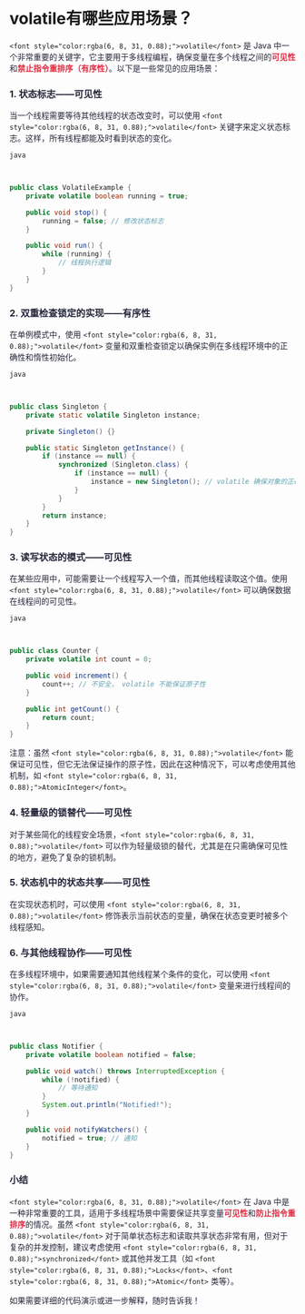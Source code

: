 # volatile有哪些应用场景？

`<font style="color:rgba(6, 8, 31, 0.88);">volatile</font>`<font style="color:rgba(6, 8, 31, 0.88);"> 是 Java 中一个非常重要的关键字，它主要用于多线程编程，确保变量在多个线程之间的</font>**<font style="color:#DF2A3F;">可见性</font>**<font style="color:rgba(6, 8, 31, 0.88);">和</font>**<font style="color:#DF2A3F;">禁止指令重排序（有序性）</font>**<font style="color:rgba(6, 8, 31, 0.88);">。以下是一些常见的应用场景：</font>

### <font style="color:rgba(6, 8, 31, 0.88);">1. 状态标志——可见性</font>
<font style="color:rgba(6, 8, 31, 0.88);">当一个线程需要等待其他线程的状态改变时，可以使用</font><font style="color:rgba(6, 8, 31, 0.88);"> </font>`<font style="color:rgba(6, 8, 31, 0.88);">volatile</font>`<font style="color:rgba(6, 8, 31, 0.88);"> </font><font style="color:rgba(6, 8, 31, 0.88);">关键字来定义状态标志。这样，所有线程都能及时看到状态的变化。</font>

```java
java



public class VolatileExample {  
    private volatile boolean running = true;  

    public void stop() {  
        running = false; // 修改状态标志  
    }  

    public void run() {  
        while (running) {  
            // 线程执行逻辑  
        }  
    }  
}
```

### <font style="color:rgba(6, 8, 31, 0.88);">2. 双重检查锁定的实现——有序性</font>
<font style="color:rgba(6, 8, 31, 0.88);">在单例模式中，使用</font><font style="color:rgba(6, 8, 31, 0.88);"> </font>`<font style="color:rgba(6, 8, 31, 0.88);">volatile</font>`<font style="color:rgba(6, 8, 31, 0.88);"> </font><font style="color:rgba(6, 8, 31, 0.88);">变量和双重检查锁定以确保实例在多线程环境中的正确性和惰性初始化。</font>

```java
java



public class Singleton {  
    private static volatile Singleton instance;  

    private Singleton() {}  

    public static Singleton getInstance() {  
        if (instance == null) {  
            synchronized (Singleton.class) {  
                if (instance == null) {  
                    instance = new Singleton(); // volatile 确保对象的正确构造  
                }  
            }  
        }  
        return instance;  
    }  
}
```

### <font style="color:rgba(6, 8, 31, 0.88);">3. 读写状态的模式——可见性</font>
<font style="color:rgba(6, 8, 31, 0.88);">在某些应用中，可能需要让一个线程写入一个值，而其他线程读取这个值。使用</font><font style="color:rgba(6, 8, 31, 0.88);"> </font>`<font style="color:rgba(6, 8, 31, 0.88);">volatile</font>`<font style="color:rgba(6, 8, 31, 0.88);"> </font><font style="color:rgba(6, 8, 31, 0.88);">可以确保数据在线程间的可见性。</font>

```java
java



public class Counter {  
    private volatile int count = 0;  

    public void increment() {  
        count++; // 不安全， volatile 不能保证原子性  
    }  

    public int getCount() {  
        return count;  
    }  
}
```

<font style="color:rgba(6, 8, 31, 0.88);">注意：虽然</font><font style="color:rgba(6, 8, 31, 0.88);"> </font>`<font style="color:rgba(6, 8, 31, 0.88);">volatile</font>`<font style="color:rgba(6, 8, 31, 0.88);"> </font><font style="color:rgba(6, 8, 31, 0.88);">能保证可见性，但它无法保证操作的原子性，因此在这种情况下，可以考虑使用其他机制，如</font><font style="color:rgba(6, 8, 31, 0.88);"> </font>`<font style="color:rgba(6, 8, 31, 0.88);">AtomicInteger</font>`<font style="color:rgba(6, 8, 31, 0.88);">。</font>

### <font style="color:rgba(6, 8, 31, 0.88);">4. 轻量级的锁替代——可见性</font>
<font style="color:rgba(6, 8, 31, 0.88);">对于某些简化的线程安全场景，</font>`<font style="color:rgba(6, 8, 31, 0.88);">volatile</font>`<font style="color:rgba(6, 8, 31, 0.88);"> </font><font style="color:rgba(6, 8, 31, 0.88);">可以作为轻量级锁的替代，尤其是在只需确保可见性的地方，避免了复杂的锁机制。</font>

### <font style="color:rgba(6, 8, 31, 0.88);">5. 状态机中的状态共享——可见性</font>
<font style="color:rgba(6, 8, 31, 0.88);">在实现状态机时，可以使用</font><font style="color:rgba(6, 8, 31, 0.88);"> </font>`<font style="color:rgba(6, 8, 31, 0.88);">volatile</font>`<font style="color:rgba(6, 8, 31, 0.88);"> </font><font style="color:rgba(6, 8, 31, 0.88);">修饰表示当前状态的变量，确保在状态变更时被多个线程感知。</font>

### <font style="color:rgba(6, 8, 31, 0.88);">6. 与其他线程协作——可见性</font>
<font style="color:rgba(6, 8, 31, 0.88);">在多线程环境中，如果需要通知其他线程某个条件的变化，可以使用</font><font style="color:rgba(6, 8, 31, 0.88);"> </font>`<font style="color:rgba(6, 8, 31, 0.88);">volatile</font>`<font style="color:rgba(6, 8, 31, 0.88);"> </font><font style="color:rgba(6, 8, 31, 0.88);">变量来进行线程间的协作。</font>

```java
java



public class Notifier {  
    private volatile boolean notified = false;  

    public void watch() throws InterruptedException {  
        while (!notified) {  
            // 等待通知  
        }  
        System.out.println("Notified!");  
    }  

    public void notifyWatchers() {  
        notified = true; // 通知  
    }  
}
```

### <font style="color:rgba(6, 8, 31, 0.88);">小结</font>
`<font style="color:rgba(6, 8, 31, 0.88);">volatile</font>`<font style="color:rgba(6, 8, 31, 0.88);"> 在 Java 中是一种非常重要的工具，适用于多线程场景中需要保证共享变量</font>**<font style="color:#DF2A3F;">可见性</font>**<font style="color:rgba(6, 8, 31, 0.88);">和</font>**<font style="color:#DF2A3F;">防止指令重排序</font>**<font style="color:rgba(6, 8, 31, 0.88);">的情况。虽然 </font>`<font style="color:rgba(6, 8, 31, 0.88);">volatile</font>`<font style="color:rgba(6, 8, 31, 0.88);"> 对于简单状态标志和读取共享状态非常有用，但对于复杂的并发控制，建议考虑使用 </font>`<font style="color:rgba(6, 8, 31, 0.88);">synchronized</font>`<font style="color:rgba(6, 8, 31, 0.88);"> 或其他并发工具（如 </font>`<font style="color:rgba(6, 8, 31, 0.88);">Locks</font>`<font style="color:rgba(6, 8, 31, 0.88);">、</font>`<font style="color:rgba(6, 8, 31, 0.88);">Atomic</font>`<font style="color:rgba(6, 8, 31, 0.88);"> 类等）。</font>

<font style="color:rgba(6, 8, 31, 0.88);">如果需要详细的代码演示或进一步解释，随时告诉我！</font>

